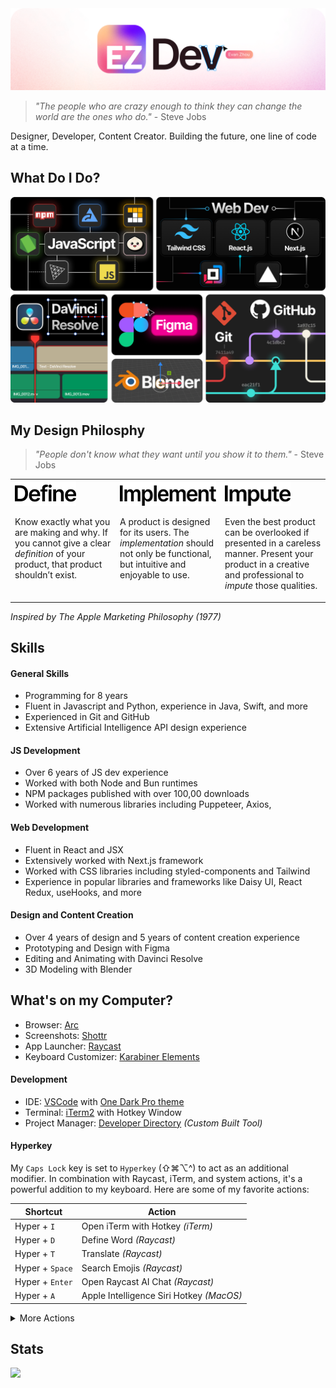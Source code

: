 <img alt="EvanZhouDev Banner" src="./ezDev2024light.png">

> _"The people who are crazy enough to think they can change the world are the ones who do."_ \- Steve Jobs

Designer, Developer, Content Creator. Building the future, one line of code at a time.

## What Do I Do?

<img alt="EvanZhouDev Banner" src="./skillBento.png">

## My Design Philosphy

> _"People don't know what they want until you show it to them."_ \- Steve Jobs

<table>
  <tr>
    <td valign="top" align="left" width="33%">
      <picture>
        <source media="(prefers-color-scheme: dark)" srcset="./designPhilosophyHeaders/define_dark.png">
        <img alt="Text changing depending on mode. Light: 'So light!' Dark: 'So dark!'" src="./designPhilosophyHeaders/define.png" height="40">
      </picture>
      <p>Know exactly what you are making and why. If you cannot give a clear <i>definition</i> of your product, that product shouldn’t exist.</p>
    </td>
    <td valign="top" align="left" width="33%">
      <picture>
        <source media="(prefers-color-scheme: dark)" srcset="./designPhilosophyHeaders/implement_dark.png">
        <img alt="Text changing depending on mode. Light: 'So light!' Dark: 'So dark!'" src="./designPhilosophyHeaders/implement.png" height="40">
      </picture>
      <p>A product is designed for its users. The <i>implementation</i> should not only be functional, but intuitive and enjoyable to use.</p>
    </td>
    <td valign="top" align="left" width="33%">
      <picture>
        <source media="(prefers-color-scheme: dark)" srcset="./designPhilosophyHeaders/impute_dark.png">
        <img alt="Text changing depending on mode. Light: 'So light!' Dark: 'So dark!'" src="./designPhilosophyHeaders/impute.png" height="40">
      </picture>
      <p>Even the best product can be overlooked if presented in a careless manner. Present your product in a creative and professional to <i>impute</i> those qualities.</p>
    </td>
  </tr>
</table>

_Inspired by The Apple Marketing Philosophy (1977)_

## Skills

#### General Skills

- Programming for 8 years
- Fluent in Javascript and Python, experience in Java, Swift, and more
- Experienced in Git and GitHub
- Extensive Artificial Intelligence API design experience

#### JS Development

- Over 6 years of JS dev experience
- Worked with both Node and Bun runtimes
- NPM packages published with over 100,00 downloads
- Worked with numerous libraries including Puppeteer, Axios,

#### Web Development

- Fluent in React and JSX
- Extensively worked with Next.js framework
- Worked with CSS libraries including styled-components and Tailwind
- Experience in popular libraries and frameworks like Daisy UI, React Redux, useHooks, and more

#### Design and Content Creation

- Over 4 years of design and 5 years of content creation experience
- Prototyping and Design with Figma
- Editing and Animating with Davinci Resolve
- 3D Modeling with Blender

## What's on my Computer?

- Browser: [Arc](https://arc.net/)
- Screenshots: [Shottr](https://shottr.cc/)
- App Launcher: [Raycast](https://www.raycast.com/)
- Keyboard Customizer: [Karabiner Elements](https://karabiner-elements.pqrs.org/)

#### Development

- IDE: [VSCode](https://code.visualstudio.com/) with [One Dark Pro theme]()
- Terminal: [iTerm2]() with Hotkey Window
- Project Manager: [Developer Directory]() _(Custom Built Tool)_

#### Hyperkey

My `Caps Lock` key is set to `Hyperkey` (⇧⌘⌥^) to act as an additional modifier. In combination with Raycast, iTerm, and system actions, it's a powerful addition to my keyboard. Here are some of my favorite actions:

| Shortcut        | Action                                   |
| --------------- | ---------------------------------------- |
| Hyper + `I`     | Open iTerm with Hotkey _(iTerm)_         |
| Hyper + `D`     | Define Word _(Raycast)_                  |
| Hyper + `T`     | Translate _(Raycast)_                    |
| Hyper + `Space` | Search Emojis _(Raycast)_                |
| Hyper + `Enter` | Open Raycast AI Chat _(Raycast)_         |
| Hyper + `A`     | Apple Intelligence Siri Hotkey _(MacOS)_ |

<details>
  <summary>More Actions</summary>

| Shortcut    | Action                                                         |
| ----------- | -------------------------------------------------------------- |
| Hyper + `←` | Resize window to Left Half _(Raycast)_                         |
| Hyper + `→` | Resize window to Right Half _(Raycast)_                        |
| Hyper + `↑` | Maximize window to Upmost scale _(Raycast)_                    |
| Hyper + `↓` | Fullscreen Active App _(Raycast)_                              |
| Hyper + `C` | Browse Coding Projects _(Raycast)_                             |
| Hyper + `P` | Remaps to ^P _(Karabiner Elements)_                            |
| Hyper + `N` | Remaps to ^N _(Karabiner Elements)_                            |
| Hyper + `L` | Locate Files with File Search _(Raycast)_                      |
| Hyper + `[` | Create Reminder _(Raycast)_                                    |
| Hyper + `]` | Browser Reminders _(Raycast)_                                  |
| Hyper + `3` | Screenshot Screen and copy to Clipboard _(Mac Screenshot App)_ |
| Hyper + `4` | Screenshot Area and copy to Clipboard _(Mac Screenshot App)_   |
| Hyper + `S` | Scrolling Screenshot _(Shottr)_                                |
| Hyper + `O` | OCR Capture _(Shottr)_                                         |

</details>

## Stats

![](http://github-profile-summary-cards.vercel.app/api/cards/profile-details?username=EvanZhouDev&theme=github)
